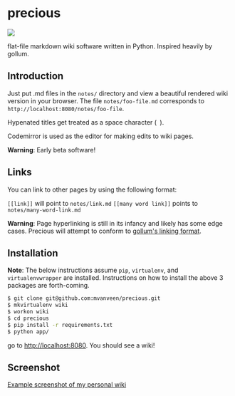 precious
========

![](http://1.bp.blogspot.com/_g9aAldovQlE/TQbubvFcMtI/AAAAAAAAABA/dISjf3vbveI/s1600/6_gandalf_smokingpipe.jpg)

flat-file markdown wiki software written in Python.  Inspired heavily by gollum.

## Introduction

Just put .md files in the `notes/` directory and view a beautiful rendered wiki version in your browser.
The file `notes/foo-file.md` corresponds to `http://localhost:8080/notes/foo-file`.

Hypenated titles get treated as a space character (` `).

Codemirror is used as the editor for making edits to wiki pages.

**Warning**: Early beta software!

## Links

You can link to other pages by using the following format:

`[[link]]` will point to `notes/link.md`
`[[many word link]]` points to `notes/many-word-link.md`

**Warning**: Page hyperlinking is still in its infancy and likely has some edge cases.   Precious will attempt to conform to [gollum's linking format](https://github.com/gollum/gollum/wiki).

## Installation

**Note**: The below instructions assume `pip`, `virtualenv`, and `virtualenvwrapper` are installed.  Instructions on how to install the above 3 packages are forth-coming.

```bash
$ git clone git@github.com:mvanveen/precious.git
$ mkvirtualenv wiki
$ workon wiki
$ cd precious
$ pip install -r requirements.txt
$ python app/
```

go to [http://localhost:8080](http://localhost:8080).  You should see a wiki!


## Screenshot


[Example screenshot of my personal wiki](http://dl.dropbox.com/u/17210216/Screenshots/4r.png)
